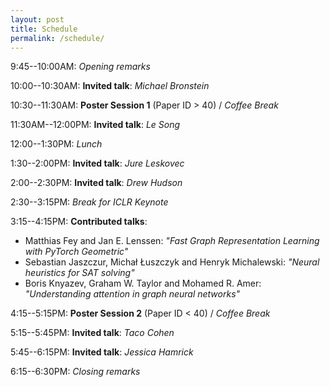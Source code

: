 ```yaml
---
layout: post
title: Schedule
permalink: /schedule/
---
```


9:45--10:00AM: *Opening remarks*

10:00--10:30AM: **Invited talk**: *Michael Bronstein*

10:30--11:30AM: **Poster Session 1** (Paper ID > 40) / *Coffee Break*

11:30AM--12:00PM: **Invited talk**: *Le Song*

12:00--1:30PM: *Lunch*

1:30--2:00PM: **Invited talk**: *Jure Leskovec*

2:00--2:30PM: **Invited talk**: *Drew Hudson*

2:30--3:15PM: *Break for ICLR Keynote*

3:15--4:15PM: **Contributed talks**:
- Matthias Fey and Jan E. Lenssen: *"Fast Graph Representation Learning with PyTorch Geometric"*
- Sebastian Jaszczur, Michał Łuszczyk and Henryk Michalewski: *"Neural heuristics for SAT solving"*
- Boris Knyazev, Graham W. Taylor and Mohamed R. Amer: *"Understanding attention in graph neural networks"*

4:15--5:15PM: **Poster Session 2** (Paper ID < 40) / *Coffee Break*

5:15--5:45PM: **Invited talk**: *Taco Cohen*

5:45--6:15PM: **Invited talk**: *Jessica Hamrick*

6:15--6:30PM: *Closing remarks*
